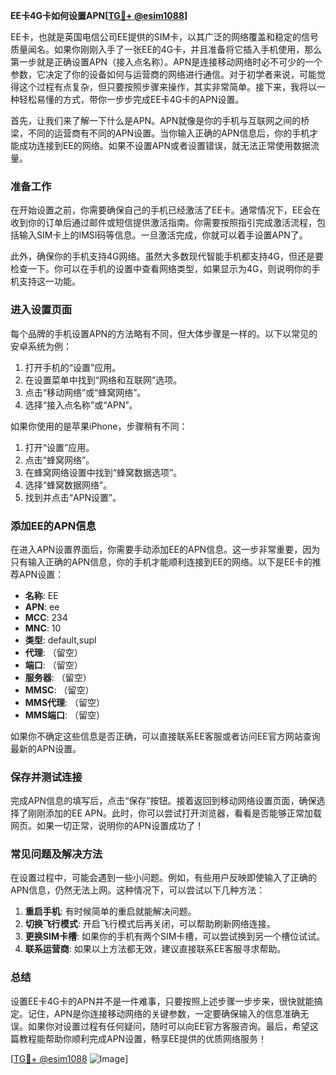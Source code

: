 **EE卡4G卡如何设置APN[[TG💪+ @esim1088](https://t.me/s/esim1088)]**

EE卡，也就是英国电信公司EE提供的SIM卡，以其广泛的网络覆盖和稳定的信号质量闻名。如果你刚刚入手了一张EE的4G卡，并且准备将它插入手机使用，那么第一步就是正确设置APN（接入点名称）。APN是连接移动网络时必不可少的一个参数，它决定了你的设备如何与运营商的网络进行通信。对于初学者来说，可能觉得这个过程有点复杂，但只要按照步骤来操作，其实非常简单。接下来，我将以一种轻松易懂的方式，带你一步步完成EE卡4G卡的APN设置。

首先，让我们来了解一下什么是APN。APN就像是你的手机与互联网之间的桥梁，不同的运营商有不同的APN设置。当你输入正确的APN信息后，你的手机才能成功连接到EE的网络。如果不设置APN或者设置错误，就无法正常使用数据流量。

### **准备工作**

在开始设置之前，你需要确保自己的手机已经激活了EE卡。通常情况下，EE会在收到你的订单后通过邮件或短信提供激活指南。你需要按照指引完成激活流程，包括输入SIM卡上的IMSI码等信息。一旦激活完成，你就可以着手设置APN了。

此外，确保你的手机支持4G网络。虽然大多数现代智能手机都支持4G，但还是要检查一下。你可以在手机的设置中查看网络类型，如果显示为4G，则说明你的手机支持这一功能。

### **进入设置页面**

每个品牌的手机设置APN的方法略有不同，但大体步骤是一样的。以下以常见的安卓系统为例：

1. 打开手机的“设置”应用。
2. 在设置菜单中找到“网络和互联网”选项。
3. 点击“移动网络”或“蜂窝网络”。
4. 选择“接入点名称”或“APN”。

如果你使用的是苹果iPhone，步骤稍有不同：

1. 打开“设置”应用。
2. 点击“蜂窝网络”。
3. 在蜂窝网络设置中找到“蜂窝数据选项”。
4. 选择“蜂窝数据网络”。
5. 找到并点击“APN设置”。

### **添加EE的APN信息**

在进入APN设置界面后，你需要手动添加EE的APN信息。这一步非常重要，因为只有输入正确的APN信息，你的手机才能顺利连接到EE的网络。以下是EE卡的推荐APN设置：

- **名称**: EE
- **APN**: ee
- **MCC**: 234
- **MNC**: 10
- **类型**: default,supl
- **代理**: （留空）
- **端口**: （留空）
- **服务器**: （留空）
- **MMSC**: （留空）
- **MMS代理**: （留空）
- **MMS端口**: （留空）

如果你不确定这些信息是否正确，可以直接联系EE客服或者访问EE官方网站查询最新的APN设置。

### **保存并测试连接**

完成APN信息的填写后，点击“保存”按钮。接着返回到移动网络设置页面，确保选择了刚刚添加的EE APN。此时，你可以尝试打开浏览器，看看是否能够正常加载网页。如果一切正常，说明你的APN设置成功了！

### **常见问题及解决方法**

在设置过程中，可能会遇到一些小问题。例如，有些用户反映即使输入了正确的APN信息，仍然无法上网。这种情况下，可以尝试以下几种方法：

1. **重启手机**: 有时候简单的重启就能解决问题。
2. **切换飞行模式**: 开启飞行模式后再关闭，可以帮助刷新网络连接。
3. **更换SIM卡槽**: 如果你的手机有两个SIM卡槽，可以尝试换到另一个槽位试试。
4. **联系运营商**: 如果以上方法都无效，建议直接联系EE客服寻求帮助。

### **总结**

设置EE卡4G卡的APN并不是一件难事，只要按照上述步骤一步步来，很快就能搞定。记住，APN是你连接移动网络的关键参数，一定要确保输入的信息准确无误。如果你对设置过程有任何疑问，随时可以向EE官方客服咨询。最后，希望这篇教程能帮助你顺利完成APN设置，畅享EE提供的优质网络服务！

[[TG💪+ @esim1088](https://t.me/s/esim1088) ![Image](https://i.postimg.cc/4NQfJmqS/Snipaste-2025-05-13-00-14-12.png)]